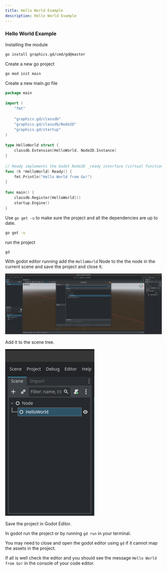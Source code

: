 ```yaml
---
title: Hello World Example
description: Hello World Example
---
```


### Hello World Example


Installing the module

```sh
go install graphics.gd/cmd/gd@master
```

Create a new go project

```sh
go mod init main
```

Create a new main.go file

```go
package main

import (
    "fmt"

    "graphics.gd/classdb"
    "graphics.gd/classdb/Node2D"
    "graphics.gd/startup"
)

type HelloWorld struct {
    classdb.Extension[HelloWorld, Node2D.Instance]
}

// Ready implements the Godot Node2D _ready interface (virtual function).
func (h *HelloWorld) Ready() {
    fmt.Println("Hello World from Go!")
}

func main() {
	classdb.Register[HelloWorld]()
	startup.Engine()
}
```

Use `go get -u` to make sure the project and all the dependencies are up to date.

```sh
go get -u
```

run the project

```sh
gd
```

With godot editor running add the `HelloWorld` Node to the the node in the current scene and save the project and close it.

![Find hello world in the create node menu using the scene tree](../../../../assets/tutorials/helloworld/helloworld.png)

Add it to the scene tree.

![Node tree](../../../../assets/tutorials/helloworld/helloworld2.png)

Save the project in Godot Editor.

In godot run the project or by running `gd run` in your terminal.

You may need to close and open the godot editor using `gd` if it cannot map the assets in the project.

If all is well check the editor and you should see the message `Hello World from Go!` in the console of your code editor.
